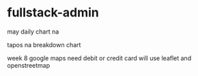 # fullstack-admin


may daily chart na

tapos na breakdown chart

week 8 google maps need debit or credit card will use leaflet and openstreetmap 